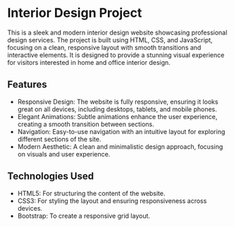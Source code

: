 # Interior Design Project
This is a sleek and modern interior design website showcasing professional design services. The project is built using HTML, CSS, and JavaScript, focusing on a clean, responsive layout with smooth transitions and interactive elements. It is designed to provide a stunning visual experience for visitors interested in home and office interior design.

## Features
- Responsive Design: The website is fully responsive, ensuring it looks great on all devices, including desktops, tablets, and mobile phones.
- Elegant Animations: Subtle animations enhance the user experience, creating a smooth transition between sections.
- Navigation: Easy-to-use navigation with an intuitive layout for exploring different sections of the site.
- Modern Aesthetic: A clean and minimalistic design approach, focusing on visuals and user experience.
## Technologies Used
- HTML5: For structuring the content of the website.
- CSS3: For styling the layout and ensuring responsiveness across devices.
- Bootstrap: To create a responsive grid layout.
